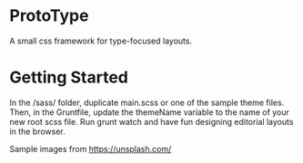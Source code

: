 # ProtoType
A small css framework for type-focused layouts.

# Getting Started
In the /sass/ folder, duplicate main.scss or one of the sample theme files. Then, in the Gruntfile, update the themeName variable to the name of your new root scss file. Run grunt watch and have fun designing editorial layouts in the browser.

Sample images from https://unsplash.com/
